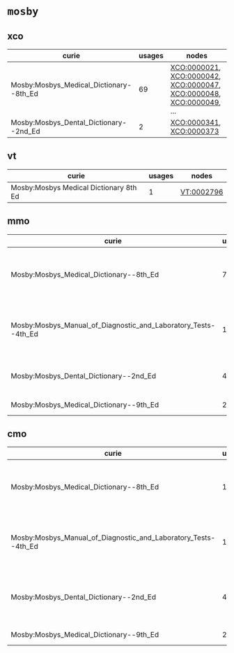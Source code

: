 # `mosby`

## xco

| curie                                   |   usages | nodes                                                                                                                                                                                                                                                                                                      |
|-----------------------------------------|----------|------------------------------------------------------------------------------------------------------------------------------------------------------------------------------------------------------------------------------------------------------------------------------------------------------------|
| Mosby:Mosbys_Medical_Dictionary--8th_Ed |       69 | [XCO:0000021](http://purl.obolibrary.org/obo/XCO_0000021), [XCO:0000042](http://purl.obolibrary.org/obo/XCO_0000042), [XCO:0000047](http://purl.obolibrary.org/obo/XCO_0000047), [XCO:0000048](http://purl.obolibrary.org/obo/XCO_0000048), [XCO:0000049](http://purl.obolibrary.org/obo/XCO_0000049), ... |
| Mosby:Mosbys_Dental_Dictionary--2nd_Ed  |        2 | [XCO:0000341](http://purl.obolibrary.org/obo/XCO_0000341), [XCO:0000373](http://purl.obolibrary.org/obo/XCO_0000373)                                                                                                                                                                                       |

## vt

| curie                                  |   usages | nodes                                                   |
|----------------------------------------|----------|---------------------------------------------------------|
| Mosby:Mosbys Medical Dictionary 8th Ed |        1 | [VT:0002796](http://purl.obolibrary.org/obo/VT_0002796) |

## mmo

| curie                                                          |   usages | nodes                                                                                                                                                                                                                                                                                                      |
|----------------------------------------------------------------|----------|------------------------------------------------------------------------------------------------------------------------------------------------------------------------------------------------------------------------------------------------------------------------------------------------------------|
| Mosby:Mosbys_Medical_Dictionary--8th_Ed                        |       74 | [MMO:0000036](http://purl.obolibrary.org/obo/MMO_0000036), [MMO:0000040](http://purl.obolibrary.org/obo/MMO_0000040), [MMO:0000055](http://purl.obolibrary.org/obo/MMO_0000055), [MMO:0000095](http://purl.obolibrary.org/obo/MMO_0000095), [MMO:0000147](http://purl.obolibrary.org/obo/MMO_0000147), ... |
| Mosby:Mosbys_Manual_of_Diagnostic_and_Laboratory_Tests--4th_Ed |       17 | [MMO:0000033](http://purl.obolibrary.org/obo/MMO_0000033), [MMO:0000090](http://purl.obolibrary.org/obo/MMO_0000090), [MMO:0000093](http://purl.obolibrary.org/obo/MMO_0000093), [MMO:0000132](http://purl.obolibrary.org/obo/MMO_0000132), [MMO:0000146](http://purl.obolibrary.org/obo/MMO_0000146), ... |
| Mosby:Mosbys_Dental_Dictionary--2nd_Ed                         |        4 | [MMO:0000005](http://purl.obolibrary.org/obo/MMO_0000005), [MMO:0000006](http://purl.obolibrary.org/obo/MMO_0000006), [MMO:0000157](http://purl.obolibrary.org/obo/MMO_0000157), [MMO:0000239](http://purl.obolibrary.org/obo/MMO_0000239)                                                                 |
| Mosby:Mosbys_Medical_Dictionary--9th_Ed                        |        2 | [MMO:0000588](http://purl.obolibrary.org/obo/MMO_0000588), [MMO:0000629](http://purl.obolibrary.org/obo/MMO_0000629)                                                                                                                                                                                       |

## cmo

| curie                                                          |   usages | nodes                                                                                                                                                                                                                                                                                                      |
|----------------------------------------------------------------|----------|------------------------------------------------------------------------------------------------------------------------------------------------------------------------------------------------------------------------------------------------------------------------------------------------------------|
| Mosby:Mosbys_Medical_Dictionary--8th_Ed                        |      169 | [CMO:0000077](http://purl.obolibrary.org/obo/CMO_0000077), [CMO:0000229](http://purl.obolibrary.org/obo/CMO_0000229), [CMO:0000231](http://purl.obolibrary.org/obo/CMO_0000231), [CMO:0000286](http://purl.obolibrary.org/obo/CMO_0000286), [CMO:0000669](http://purl.obolibrary.org/obo/CMO_0000669), ... |
| Mosby:Mosbys_Manual_of_Diagnostic_and_Laboratory_Tests--4th_Ed |      108 | [CMO:0000023](http://purl.obolibrary.org/obo/CMO_0000023), [CMO:0000024](http://purl.obolibrary.org/obo/CMO_0000024), [CMO:0000025](http://purl.obolibrary.org/obo/CMO_0000025), [CMO:0000027](http://purl.obolibrary.org/obo/CMO_0000027), [CMO:0000029](http://purl.obolibrary.org/obo/CMO_0000029), ... |
| Mosby:Mosbys_Dental_Dictionary--2nd_Ed                         |       45 | [CMO:0000004](http://purl.obolibrary.org/obo/CMO_0000004), [CMO:0000006](http://purl.obolibrary.org/obo/CMO_0000006), [CMO:0000007](http://purl.obolibrary.org/obo/CMO_0000007), [CMO:0000096](http://purl.obolibrary.org/obo/CMO_0000096), [CMO:0000097](http://purl.obolibrary.org/obo/CMO_0000097), ... |
| Mosby:Mosbys_Medical_Dictionary--9th_Ed                        |        2 | [CMO:0002762](http://purl.obolibrary.org/obo/CMO_0002762), [CMO:0002791](http://purl.obolibrary.org/obo/CMO_0002791)                                                                                                                                                                                       |

